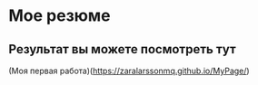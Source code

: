 # Мое резюме

## Результат вы можете посмотреть тут

(Моя первая работа)(https://zaralarssonmq.github.io/MyPage/)

